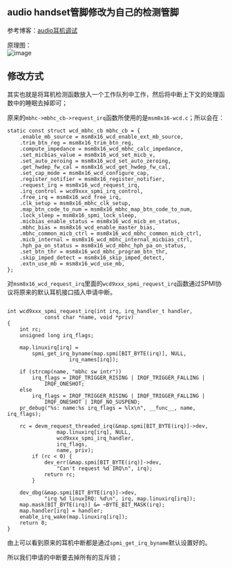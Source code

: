 ## audio handset管脚修改为自己的检测管脚
参考博客：[audio耳机调试](http://www.cnblogs.com/linhaostudy/p/8260656.html)  

原理图：  
![image](https://github.com/lh233/linux-kernel/blob/master/SCH/audio/audio%20handset.png?raw=true)

## 修改方式
其实也就是将耳机检测函数放入一个工作队列中工作，然后将中断上下文的处理函数中的睡眠去掉即可；  

原来的`mbhc->mbhc_cb->request_irq`函数所使用的是`msm8x16-wcd.c`；所以会在：

```
static const struct wcd_mbhc_cb mbhc_cb = {
	.enable_mb_source = msm8x16_wcd_enable_ext_mb_source,
	.trim_btn_reg = msm8x16_trim_btn_reg,
	.compute_impedance = msm8x16_wcd_mbhc_calc_impedance,
	.set_micbias_value = msm8x16_wcd_set_micb_v,
	.set_auto_zeroing = msm8x16_wcd_set_auto_zeroing,
	.get_hwdep_fw_cal = msm8x16_wcd_get_hwdep_fw_cal,
	.set_cap_mode = msm8x16_wcd_configure_cap,
	.register_notifier = msm8x16_register_notifier,
	.request_irq = msm8x16_wcd_request_irq,
	.irq_control = wcd9xxx_spmi_irq_control,
	.free_irq = msm8x16_wcd_free_irq,
	.clk_setup = msm8x16_mbhc_clk_setup,
	.map_btn_code_to_num = msm8x16_mbhc_map_btn_code_to_num,
	.lock_sleep = msm8x16_spmi_lock_sleep,
	.micbias_enable_status = msm8x16_wcd_micb_en_status,
	.mbhc_bias = msm8x16_wcd_enable_master_bias,
	.mbhc_common_micb_ctrl = msm8x16_wcd_mbhc_common_micb_ctrl,
	.micb_internal = msm8x16_wcd_mbhc_internal_micbias_ctrl,
	.hph_pa_on_status = msm8x16_wcd_mbhc_hph_pa_on_status,
	.set_btn_thr = msm8x16_wcd_mbhc_program_btn_thr,
	.skip_imped_detect = msm8x16_skip_imped_detect,
	.extn_use_mb = msm8x16_wcd_use_mb,
};
```
对`msm8x16_wcd_request_irq`里面的`wcd9xxx_spmi_request_irq`函数通过SPMI协议将原来的默认耳机接口插入申请中断。

```

int wcd9xxx_spmi_request_irq(int irq, irq_handler_t handler,
			const char *name, void *priv)
{
	int rc;
	unsigned long irq_flags;

	map.linuxirq[irq] =
		spmi_get_irq_byname(map.spmi[BIT_BYTE(irq)], NULL,
				    irq_names[irq]);

	if (strcmp(name, "mbhc sw intr"))
		irq_flags = IRQF_TRIGGER_RISING | IRQF_TRIGGER_FALLING |
			IRQF_ONESHOT;
	else
		irq_flags = IRQF_TRIGGER_RISING | IRQF_TRIGGER_FALLING |
			IRQF_ONESHOT | IRQF_NO_SUSPEND;
	pr_debug("%s: name:%s irq_flags = %lx\n", __func__, name, irq_flags);

	rc = devm_request_threaded_irq(&map.spmi[BIT_BYTE(irq)]->dev,
				map.linuxirq[irq], NULL,
				wcd9xxx_spmi_irq_handler,
				irq_flags,
				name, priv);
		if (rc < 0) {
			dev_err(&map.spmi[BIT_BYTE(irq)]->dev,
				"Can't request %d IRQ\n", irq);
			return rc;
		}

	dev_dbg(&map.spmi[BIT_BYTE(irq)]->dev,
			"irq %d linuxIRQ: %d\n", irq, map.linuxirq[irq]);
	map.mask[BIT_BYTE(irq)] &= ~BYTE_BIT_MASK(irq);
	map.handler[irq] = handler;
	enable_irq_wake(map.linuxirq[irq]);
	return 0;
}

```
由上可以看到原来的耳机中断都是通过`spmi_get_irq_byname`默认设置好的。

所以我们申请的中断要去掉所有的互斥锁；